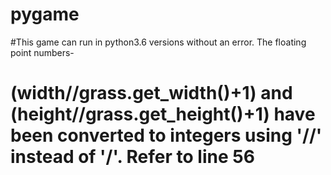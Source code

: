 # pygame

#This game can run in python3.6 versions without an error. The floating point numbers- 
# (width//grass.get_width()+1) and (height//grass.get_height()+1) have been converted to integers using '//' instead of '/'. Refer to line 56
